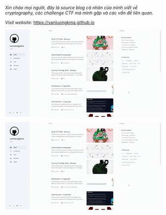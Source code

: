 _Xin chào mọi người, đây là source blog cá nhân của mình viết về cryptography, các challenge CTF mà mình gặp và các vấn đề liên quan._

_Visit website:_ https://vanluongkma.github.io

![gif](/assets/image/vanluongkma_gif.gif)


<div style="display: flex; justify-content: center;">
  <img src="/assets/image/vanluongkma_gif.gif" alt="gif" style="max-width: 100%;">
</div>